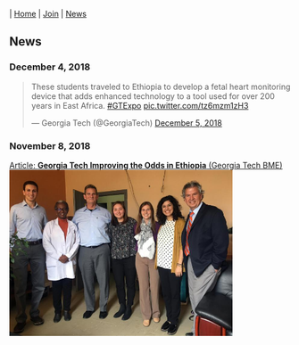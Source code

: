 | [Home](index.md) | [Join](join.md) | [News](news.md)   

## News
### December 4, 2018
<blockquote class="twitter-tweet" data-lang="en"><p lang="en" dir="ltr">These students traveled to Ethiopia to develop a fetal heart monitoring device that adds enhanced technology to a tool used for over 200 years in East Africa. <a href="https://twitter.com/hashtag/GTExpo?src=hash&amp;ref_src=twsrc%5Etfw">#GTExpo</a> <a href="https://t.co/tz6mzm1zH3">pic.twitter.com/tz6mzm1zH3</a></p>&mdash; Georgia Tech (@GeorgiaTech) <a href="https://twitter.com/GeorgiaTech/status/1070116973827244032?ref_src=twsrc%5Etfw">December 5, 2018</a></blockquote>
<script async src="https://platform.twitter.com/widgets.js" charset="utf-8"></script>   


### November 8, 2018
[Article: **Georgia Tech Improving the Odds in Ethiopia** (Georgia Tech BME)](https://bme.gatech.edu/bme/georgia-tech-improving-odds-ethiopia)   
<img src="/assets/ethiopia-team-picture.jpg" alt="Ethiopia Team Picture" width="400"/>

